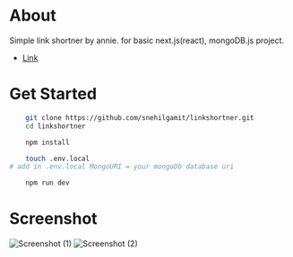 # About

Simple link shortner by annie. for basic next.js(react), mongoDB.js project.
- [Link](https://limk.site)

# Get Started

```bash
    git clone https://github.com/snehilgamit/linkshortner.git
    cd linkshortner
```

```bash
    npm install
```

```bash
    touch .env.local
# add in .env.local MongoURI = your mongoDb database uri
```

```bash
    npm run dev
```

# Screenshot

![Screenshot (1)](https://limk.site/screenshot01.png)
![Screenshot (2)](https://limk.site/screenshot02.png)


